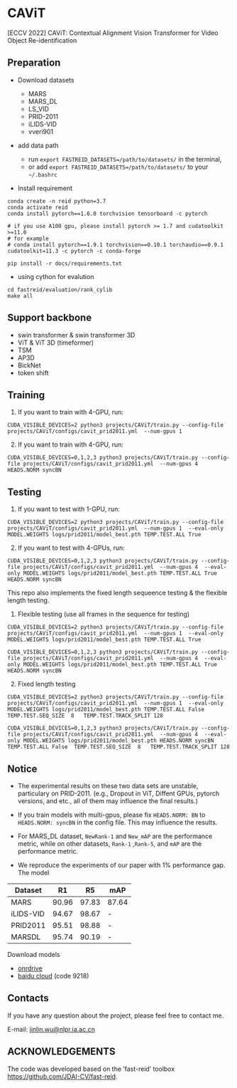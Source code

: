 # CAViT

[ECCV 2022] CAViT: Contextual Alignment Vision Transformer for Video Object Re-identification


## Preparation
- Download datasets
  - MARS
  - MARS\_DL
  - LS_VID
  - PRID-2011
  - iLIDS-VID
  - vveri901

- add data path
  - run `export FASTREID_DATASETS=/path/to/datasets/` in the terminal,
  - or add `export FASTREID_DATASETS=/path/to/datasets/` to your `~/.bashrc`


- Install requirement
```
conda create -n reid python=3.7
conda activate reid
conda install pytorch==1.6.0 torchvision tensorboard -c pytorch

# if you use A100 gpu, please install pytorch >= 1.7 and cudatoolkit >=11.0
# for example
# conda install pytorch==1.9.1 torchvision==0.10.1 torchaudio==0.9.1 cudatoolkit=11.3 -c pytorch -c conda-forge

pip install -r docs/requirements.txt
```

- using cython for evalution
```
cd fastreid/evaluation/rank_cylib
make all

```


## Support backbone
- swin transformer \& swin transformer 3D
- ViT \& ViT 3D (timeformer)
- TSM
- AP3D
- BickNet
- token shift


## Training
1. If you want to train with 4-GPU, run:
```
CUDA_VISIBLE_DEVICES=2 python3 projects/CAViT/train.py --config-file projects/CAViT/configs/cavit_prid2011.yml  --num-gpus 1

``` 

2. If you want to train with 4-GPU, run:
```
CUDA_VISIBLE_DEVICES=0,1,2,3 python3 projects/CAViT/train.py --config-file projects/CAViT/configs/cavit_prid2011.yml  --num-gpus 4  HEADS.NORM syncBN

``` 

## Testing
1. If you want to test with 1-GPU, run:
```
CUDA_VISIBLE_DEVICES=2 python3 projects/CAViT/train.py --config-file projects/CAViT/configs/cavit_prid2011.yml  --num-gpus 1  --eval-only MODEL.WEIGHTS logs/prid2011/model_best.pth TEMP.TEST.ALL True
```

2. If you want to test with 4-GPUs, run:
```
CUDA_VISIBLE_DEVICES=0,1,2,3 python3 projects/CAViT/train.py --config-file projects/CAViT/configs/cavit_prid2011.yml  --num-gpus 4  --eval-only MODEL.WEIGHTS logs/prid2011/model_best.pth TEMP.TEST.ALL True  HEADS.NORM syncBN
```


This repo also implements the fixed length sequeence testing \& the flexible length testing.
1. Flexible testing (use all frames in the sequence for testing)
```
CUDA_VISIBLE_DEVICES=2 python3 projects/CAViT/train.py --config-file projects/CAViT/configs/cavit_prid2011.yml  --num-gpus 1  --eval-only MODEL.WEIGHTS logs/prid2011/model_best.pth TEMP.TEST.ALL True
```

```
CUDA_VISIBLE_DEVICES=0,1,2,3 python3 projects/CAViT/train.py --config-file projects/CAViT/configs/cavit_prid2011.yml  --num-gpus 4  --eval-only MODEL.WEIGHTS logs/prid2011/model_best.pth TEMP.TEST.ALL True  HEADS.NORM syncBN
```


2. Fixed length testing

```
CUDA_VISIBLE_DEVICES=2 python3 projects/CAViT/train.py --config-file projects/CAViT/configs/cavit_prid2011.yml  --num-gpus 1  --eval-only MODEL.WEIGHTS logs/prid2011/model_best.pth TEMP.TEST.ALL False  TEMP.TEST.SEQ_SIZE  8   TEMP.TEST.TRACK_SPLIT 128
```

```
CUDA_VISIBLE_DEVICES=0,1,2,3 python3 projects/CAViT/train.py --config-file projects/CAViT/configs/cavit_prid2011.yml  --num-gpus 4  --eval-only MODEL.WEIGHTS logs/prid2011/model_best.pth HEADS.NORM syncBN TEMP.TEST.ALL False  TEMP.TEST.SEQ_SIZE  8   TEMP.TEST.TRACK_SPLIT 128
```


## Notice
- The experimental results on these two data sets are unstable, particulary on PRID-2011. (e.g., Dropout in ViT, Diffent GPUs, pytorch versions, and etc., all of them may influence the final results.)
- If you train models with multi-gpus, please fix `HEADS.NORM: BN` to `HEADS.NORM: syncBN` in the config file. This may influence the results.
- For MARS\_DL dataset, `NewRank-1` and `New_mAP` are the performance metric, while on other datasets, `Rank-1` ,`Rank-5`, and `mAP` are the performance metric.

- We reproduce the experiments of our paper with 1% performance gap. The model

|Dataset| R1 | R5 | mAP |
|-------|----|----|-----|
|MARS   |90.96|97.83|87.64|
|iLIDS-VID|94.67| 98.67|-|
| PRID2011  | 95.51    | 98.88    | -|
| MARSDL    | 95.74    | 90.19|-|


Download models
- [onrdrive](https://stmarysstclairorg-my.sharepoint.com/:f:/g/personal/km41662_office-365_works/Er1u9h6yl_9JrhH-cBJWDPsB-EnxP9x28j6hkDxeJa_Sog?e=rwaxT7)
- [baidu cloud](https://pan.baidu.com/s/1RgoLM0JsTRjpZLPlpPYnsw) (code 9218)



## Contacts
If you have any question about the project, please feel free to contact me.

E-mail: jinlin.wu@nlpr.ia.ac.cn


## ACKNOWLEDGEMENTS
The code was developed based on the ’fast-reid’ toolbox https://github.com/JDAI-CV/fast-reid.



